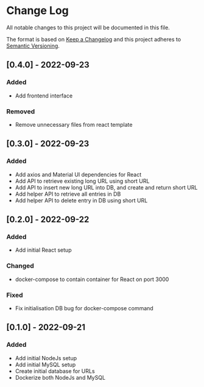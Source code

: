 
# Change Log
All notable changes to this project will be documented in this file.
 
The format is based on [Keep a Changelog](http://keepachangelog.com/)
and this project adheres to [Semantic Versioning](http://semver.org/).

## [0.4.0] - 2022-09-23
### Added
- Add frontend interface

### Removed
- Remove unnecessary files from react template

## [0.3.0] - 2022-09-23
### Added
- Add axios and Material UI dependencies for React 
- Add API to retrieve existing long URL using short URL
- Add API to insert new long URL into DB, and create and return short URL
- Add helper API to retrieve all entries in DB
- Add helper API to delete entry in DB using short URL

## [0.2.0] - 2022-09-22
### Added
- Add initial React setup

### Changed
- docker-compose to contain container for React on port 3000

### Fixed
- Fix initialisation DB bug for docker-compose command

## [0.1.0] - 2022-09-21
### Added
- Add initial NodeJs setup
- Add initial MySQL setup
- Create initial database for URLs
- Dockerize both NodeJs and MySQL